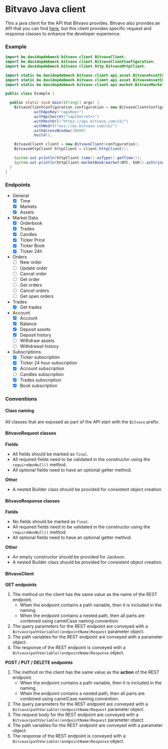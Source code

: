 # Bitvavo Java client

This a java client for the API that Bitvavo provides. Bitvavo also provides an API that you can
find [here](https://github.com/bitvavo/java-bitvavo-api), but this client provides specific request and response classes
to enhance the developer experience.

### Example

```java
import be.davidopdebeeck.bitvavo.client.BitvavoClient;
import be.davidopdebeeck.bitvavo.client.BitvavoClientConfiguration;
import be.davidopdebeeck.bitvavo.client.http.BitvavoHttpClient;

import static be.davidopdebeeck.bitvavo.client.api.asset.BitvavoAssetSymbols.BTC;
import static be.davidopdebeeck.bitvavo.client.api.asset.BitvavoAssetSymbols.EUR;
import static be.davidopdebeeck.bitvavo.client.api.market.BitvavoMarket.market;

public class Example {

  public static void main(String[] args) {
    BitvavoClientConfiguration configuration = new BitvavoClientConfiguration.Builder()
            .withApiKey("<apiKey>")
            .withApiSecret("<apiSecret>>")
            .withRestUrl("https://api.bitvavo.com/v2/")
            .withWsUrl("wss://ws.bitvavo.com/v2/")
            .withAccessWindow(10000)
            .build();

    BitvavoClient client = new BitvavoClient(configuration);
    BitvavoHttpClient httpClient = client.httpClient();

    System.out.println(httpClient.time().asType().getTime());
    System.out.println(httpClient.marketBook(market(BTC, EUR)).asString());
  }
}
```

### Endpoints

* General
    * [x] Time
    * [x] Markets
    * [x] Assets
* Market Data
    * [x] Orderbook
    * [x] Trades
    * [x] Candles
    * [x] Ticker Price
    * [x] Ticker Book
    * [x] Ticker 24h
* Orders
    * [ ] New order
    * [ ] Update order
    * [ ] Cancel order
    * [ ] Get order
    * [ ] Get orders
    * [ ] Cancel orders
    * [ ] Get open orders
* Trades
    * [x] Get trades
* Account
    * [x] Account
    * [x] Balance
    * [x] Deposit assets
    * [x] Deposit history
    * [ ] Withdraw assets
    * [ ] Withdrawal history
* Subscriptions
    * [x] Ticker subscription
    * [x] Ticker 24 hour subscription
    * [x] Account subscription
    * [ ] Candles subscription
    * [x] Trades subscription
    * [x] Book subscription

### Conventions

#### Class naming

All classes that are exposed as part of the API start with the `Bitvavo` prefix.

#### BitvavoRequest classes

**Fields**

* All fields should be marked as `final`.
* All required fields need to be validated in the constructor using the `requireNonNull()` method.
* All optional fields need to have an optional getter method.

**Other**

* A nested Builder class should be provided for consistent object creation.

#### BitvavoResponse classes

**Fields**

* No fields should be marked as `final`.
* All required fields need to be validated in the constructor using the `requireNonNull()` method.
* All optional fields need to have an optional getter method.

**Other**

* An empty constructor should be provided for Jackson.
* A nested Builder class should be provided for consistent object creation.

#### BitvavoClient

**GET endpoints**

1. The method on the client has the same value as the name of the REST endpoint.
    * When the endpoint contains a path variable, then it is included in the naming.
    * When the endpoint contains a nested path, then all parts are combined using camelCase naming convention.
2. The query parameters for the REST endpoint are conveyed with a `Bitvavo(pathVariable)(endpointName)Request` parameter
   object.
3. The path variables for the REST endpoint are conveyed with a parameter object.
4. The response of the REST endpoint is conveyed with a `Bitvavo(pathVariable)(endpointName)Response` object.

**POST / PUT / DELETE endpoints**

1. The method on the client has the same value as the **action** of the REST endpoint.
    * When the endpoint contains a path variable, then it is included in the naming.
    * When the endpoint contains a nested path, then all parts are combined using camelCase naming convention.
2. The query parameters for the REST endpoint are conveyed with a `Bitvavo(pathVariable)(endpointName)Request` parameter
   object.
3. The request body for the REST endpoint are conveyed with a `Bitvavo(pathVariable)(endpointName)Request` parameter
   object.
3. The path variables for the REST endpoint are conveyed with a parameter object.
4. The response of the REST endpoint is conveyed with a `Bitvavo(pathVariable)(endpointName)Response` object.
